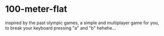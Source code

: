 # 100-meter-flat
inspired by the past olympic games, a simple and multiplayer game for you, to break your keyboard pressing "a" and "b" hehehe...
